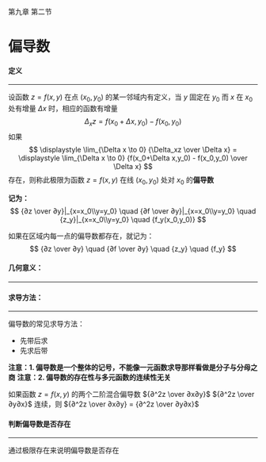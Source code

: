 第九章 第二节

# 偏导数



#### 定义

---
设函数 $z = f(x,y)$ 在点 $(x_0,y_0)$ 的某一邻域内有定义，当 $y$ 固定在 $y_0$ 而 $x$ 在 $x_0$ 处有增量 $\Delta x$ 时，相应的函数有增量 
$$
\Delta_xz = f(x_0 + \Delta x,y_0) - f(x_0,y_0)
$$
如果 
$$
\displaystyle \lim_{\Delta x \to 0} {\Delta_xz \over \Delta x} = \displaystyle \lim_{\Delta x \to 0} {f(x_0+\Delta x,y_0) - f(x_0,y_0) \over \Delta x}
$$
存在，则称此极限为函数 $z = f(x,y)$ 在线 $(x_0,y_0)$ 处对 $x_0$ 的**偏导数**

**记为：** 
$$
{∂z \over ∂y}|_{x=x_0\\y=y_0} \quad {∂f \over ∂y}|_{x=x_0\\y=y_0} \quad {z_y}|_{x=x_0\\y=y_0} \quad {f_y(x_0,y_0)}
$$

如果在区域内每一点的偏导数都存在，就记为：
$$
{∂z \over ∂y} \quad {∂f \over ∂y} \quad {z_y} \quad {f_y}
$$




#### **几何意义：**

---



#### **求导方法：**

---

偏导数的常见求导方法：

- 先带后求
- 先求后带

**注意：1. 偏导数是一个整体的记号，不能像一元函数求导那样看做是分子与分母之商**
**注意：2. 偏导数的存在性与多元函数的连续性无关**



如果函数 $z=f(x,y)$ 的两个二阶混合偏导数 ${∂^2z \over ∂x∂y}$ ${∂^2z \over ∂y∂x}$ 连续，则 ${∂^2z \over ∂x∂y} = {∂^2z \over ∂y∂x}$



#### 判断偏导数是否存在

---

通过极限存在来说明偏导数是否存在